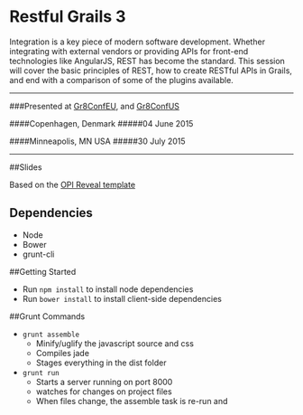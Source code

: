 Restful Grails 3
===============

Integration is a key piece of modern software development. Whether integrating with external vendors or providing APIs for front-end technologies like AngularJS, REST has become the standard. This session will cover the basic principles of REST, how to create RESTful APIs in Grails, and end with a comparison of some of the plugins available.

---

###Presented at [Gr8ConfEU](http://gr8conf.eu), and [Gr8ConfUS](http://gr8conf.us)

####Copenhagen, Denmark
#####04 June 2015

####Minneapolis, MN USA
#####30 July 2015

----
##Slides

Based on the [OPI Reveal template](http://github.com/objectpartners/opi-reveal-template)

## Dependencies
* Node
* Bower
* grunt-cli

##Getting Started
* Run `npm install` to install node dependencies
* Run `bower install` to install client-side dependencies

##Grunt Commands
* `grunt assemble`
  * Minify/uglify the javascript source and css
  * Compiles jade
  * Stages everything in the dist folder
* `grunt run`
  * Starts a server running on port 8000
  * watches for changes on project files
  * When files change, the assemble task is re-run and
